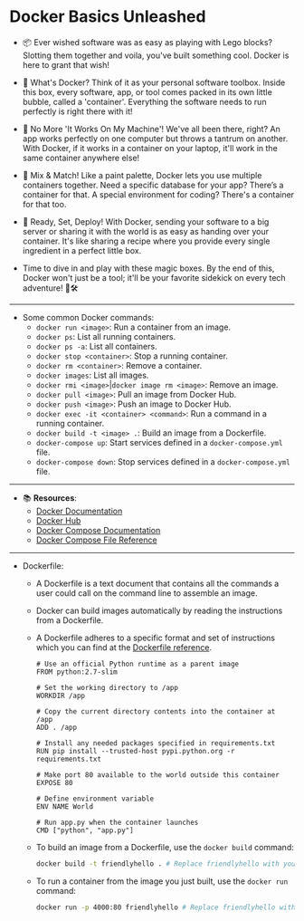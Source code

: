# Docker Basics Unleashed

- 📦 Ever wished software was as easy as playing with Lego blocks? Slotting them together and voila, you've built something cool. Docker is here to grant that wish!

- 🐳 What's Docker? Think of it as your personal software toolbox. Inside this box, every software, app, or tool comes packed in its own little bubble, called a 'container'. Everything the software needs to run perfectly is right there with it!

- 🔄 No More 'It Works On My Machine'! We've all been there, right? An app works perfectly on one computer but throws a tantrum on another. With Docker, if it works in a container on your laptop, it'll work in the same container anywhere else!

- 🎨 Mix & Match! Like a paint palette, Docker lets you use multiple containers together. Need a specific database for your app? There’s a container for that. A special environment for coding? There's a container for that too.

- 🚀 Ready, Set, Deploy! With Docker, sending your software to a big server or sharing it with the world is as easy as handing over your container. It's like sharing a recipe where you provide every single ingredient in a perfect little box.

- Time to dive in and play with these magic boxes. By the end of this, Docker won't just be a tool; it'll be your favorite sidekick on every tech adventure! 🌟🛠

---

- Some common Docker commands:
  - `docker run <image>`: Run a container from an image.
  - `docker ps`: List all running containers.
  - `docker ps -a`: List all containers.
  - `docker stop <container>`: Stop a running container.
  - `docker rm <container>`: Remove a container.
  - `docker images`: List all images.
  - `docker rmi <image>`|`docker image rm <image>`: Remove an image.
  - `docker pull <image>`: Pull an image from Docker Hub.
  - `docker push <image>`: Push an image to Docker Hub.
  - `docker exec -it <container> <command>`: Run a command in a running container.
  - `docker build -t <image> .`: Build an image from a Dockerfile.
  - `docker-compose up`: Start services defined in a `docker-compose.yml` file.
  - `docker-compose down`: Stop services defined in a `docker-compose.yml` file.

---

- 📚 **Resources**:
  - [Docker Documentation](https://docs.docker.com/)
  - [Docker Hub](https://hub.docker.com/)
  - [Docker Compose Documentation](https://docs.docker.com/compose/)
  - [Docker Compose File Reference](https://docs.docker.com/compose/compose-file/)

---

- Dockerfile:

    - A Dockerfile is a text document that contains all the commands a user could call on the command line to assemble an image.
    - Docker can build images automatically by reading the instructions from a Dockerfile.
    - A Dockerfile adheres to a specific format and set of instructions which you can find at the [Dockerfile reference](https://docs.docker.com/engine/reference/builder/).

        ```Docker
        # Use an official Python runtime as a parent image
        FROM python:2.7-slim

        # Set the working directory to /app
        WORKDIR /app

        # Copy the current directory contents into the container at /app
        ADD . /app

        # Install any needed packages specified in requirements.txt
        RUN pip install --trusted-host pypi.python.org -r requirements.txt

        # Make port 80 available to the world outside this container
        EXPOSE 80

        # Define environment variable
        ENV NAME World

        # Run app.py when the container launches
        CMD ["python", "app.py"]
        ```

    - To build an image from a Dockerfile, use the `docker build` command:

        ```bash
        docker build -t friendlyhello . # Replace friendlyhello with your desired image name
        ```

    - To run a container from the image you just built, use the `docker run` command:

        ```bash
        docker run -p 4000:80 friendlyhello # Replace friendlyhello with the image name you used, here 4000 and 80 are the host and container ports respectively, meaning you can access the app at http://localhost:4000
        ```
